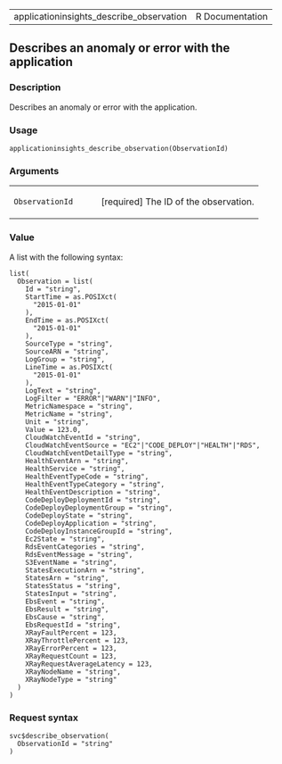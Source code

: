 <table style="width: 100%;">
<tbody>
<tr class="odd">
<td>applicationinsights_describe_observation</td>
<td style="text-align: right;">R Documentation</td>
</tr>
</tbody>
</table>

## Describes an anomaly or error with the application

### Description

Describes an anomaly or error with the application.

### Usage

    applicationinsights_describe_observation(ObservationId)

### Arguments

<table>
<colgroup>
<col style="width: 35%" />
<col style="width: 65%" />
</colgroup>
<tbody>
<tr class="odd">
<td><code
id="applicationinsights_describe_observation_:_ObservationId">ObservationId</code></td>
<td><p>[required] The ID of the observation.</p></td>
</tr>
</tbody>
</table>

### Value

A list with the following syntax:

    list(
      Observation = list(
        Id = "string",
        StartTime = as.POSIXct(
          "2015-01-01"
        ),
        EndTime = as.POSIXct(
          "2015-01-01"
        ),
        SourceType = "string",
        SourceARN = "string",
        LogGroup = "string",
        LineTime = as.POSIXct(
          "2015-01-01"
        ),
        LogText = "string",
        LogFilter = "ERROR"|"WARN"|"INFO",
        MetricNamespace = "string",
        MetricName = "string",
        Unit = "string",
        Value = 123.0,
        CloudWatchEventId = "string",
        CloudWatchEventSource = "EC2"|"CODE_DEPLOY"|"HEALTH"|"RDS",
        CloudWatchEventDetailType = "string",
        HealthEventArn = "string",
        HealthService = "string",
        HealthEventTypeCode = "string",
        HealthEventTypeCategory = "string",
        HealthEventDescription = "string",
        CodeDeployDeploymentId = "string",
        CodeDeployDeploymentGroup = "string",
        CodeDeployState = "string",
        CodeDeployApplication = "string",
        CodeDeployInstanceGroupId = "string",
        Ec2State = "string",
        RdsEventCategories = "string",
        RdsEventMessage = "string",
        S3EventName = "string",
        StatesExecutionArn = "string",
        StatesArn = "string",
        StatesStatus = "string",
        StatesInput = "string",
        EbsEvent = "string",
        EbsResult = "string",
        EbsCause = "string",
        EbsRequestId = "string",
        XRayFaultPercent = 123,
        XRayThrottlePercent = 123,
        XRayErrorPercent = 123,
        XRayRequestCount = 123,
        XRayRequestAverageLatency = 123,
        XRayNodeName = "string",
        XRayNodeType = "string"
      )
    )

### Request syntax

    svc$describe_observation(
      ObservationId = "string"
    )
